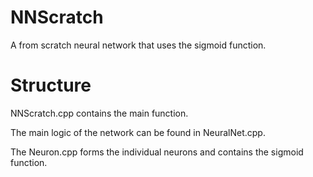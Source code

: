 # NNScratch

A from scratch neural network that uses the sigmoid function.

# Structure

NNScratch.cpp contains the main function.

The main logic of the network can be found in NeuralNet.cpp.

The Neuron.cpp forms the individual neurons and contains the sigmoid function.
